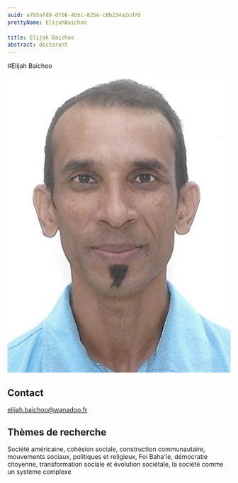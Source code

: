 ```yaml
---
uuid: a7b5afd0-d7b6-4b5c-825e-c8b234a2cd7d
prettyName: ElijahBaichoo

title: Elijah Baichoo
abstract: doctorant
---
```


#Elijah Baichoo
![small](Baichoo_Elijah.jpg)

## Contact

 elijah.baichoo@wanadoo.fr

## Thèmes de recherche

 Société américaine, cohésion sociale, construction communautaire, mouvements sociaux, politiques et religieux, Foi Baha'ie, démocratie citoyenne, transformation sociale et évolution sociétale, la société comme un système complexe

